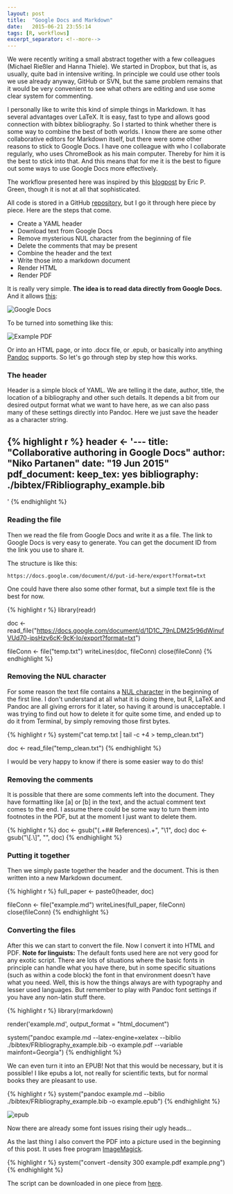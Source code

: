 ```yaml
---
layout: post
title:  "Google Docs and Markdown"
date:   2015-06-21 23:55:14
tags: [R, workflows]
excerpt_separator: <!--more-->
---
```


We were recently writing a small abstract together with a few colleagues (Michael Rießler and Hanna Thiele). We started in Dropbox, but that is, as usually, quite bad in intensive writing. In principle we could use other tools we use already anyway, GitHub or SVN, but the same problem remains that it would be very convenient to see what others are editing and use some clear system for commenting.<!--more-->

I personally like to write this kind of simple things in Markdown. It has several advantages over LaTeX. It is easy, fast to type and allows good connection with bibtex bibliography. So I started to think whether there is some way to combine the best of both worlds. I know there are some other collaborative editors for Markdown itself, but there were some other reasons to stick to Google Docs. I have one colleague with who I collaborate regularly, who uses ChromeBook as his main computer. Thereby for him it is the best to stick into that. And this means that for me it is the best to figure out some ways to use Google Docs more effectively.

The workflow presented here was inspired by this [blogpost](http://ericpgreen.com/reproducible-research-with-word/) by Eric P. Green, though it is not at all that sophisticated.

All code is stored in a GitHub [repository](www.github.com/langdoc/GoogleDocs_with_md), but I go it through here piece by piece. Here are the steps that come.

- Create a YAML header
- Download text from Google Docs
- Remove mysterious NUL character from the beginning of file
- Delete the comments that may be present
- Combine the header and the text
- Write those into a markdown document
- Render HTML
- Render PDF

It is really very simple. **The idea is to read data directly from Google Docs.** And it allows [this](https://docs.google.com/document/d/1D1C_79nLDM25r96dWinufVUd70-ipsHzv6cK-9cK-Io/edit?usp=sharing):

![Google Docs](/media/figures/example_gdocs.png)

To be turned into something like this:

![Example PDF](/media/figures/example_pdf.png)

Or into an HTML page, or into .docx file, or .epub, or basically into anything [Pandoc](http://pandoc.org/) supports. So let's go through step by step how this works.

### The header

Header is a simple block of YAML. We are telling it the date, author, title, the location of a bibliography and other such details. It depends a bit from our desired output format what we want to have here, as we can also pass many of these settings directly into Pandoc. Here we just save the header as a character string.


{% highlight r %}
header <- '---
title: "Collaborative authoring in Google Docs"
author: "Niko Partanen"
date: "19 Jun 2015"
pdf_document:
        keep_tex: yes
bibliography: ./bibtex/FRibliography_example.bib
---
'
{% endhighlight %}

### Reading the file

Then we read the file from Google Docs and write it as a file. The link to Google Docs is very easy to generate. You can get the document ID from the link you use to share it.

The structure is like this:

    https://docs.google.com/document/d/put-id-here/export?format=txt

One could have there also some other format, but a simple text file is the best for now.


{% highlight r %}
library(readr)

doc <- read_file("https://docs.google.com/document/d/1D1C_79nLDM25r96dWinufVUd70-ipsHzv6cK-9cK-Io/export?format=txt")

fileConn <- file("temp.txt")
writeLines(doc, fileConn)
close(fileConn)
{% endhighlight %}

### Removing the NUL character

For some reason the text file contains a [NUL character](https://en.wikipedia.org/wiki/Null_character) in the beginning of the first line. I don't understand at all what it is doing there, but R, LaTeX and Pandoc are all giving errors for it later, so having it around is unacceptable. I was trying to find out how to delete it for quite some time, and ended up to do it from Terminal, by simply removing those first bytes.


{% highlight r %}
system("cat temp.txt | tail -c +4 > temp_clean.txt")

doc <- read_file("temp_clean.txt")
{% endhighlight %}

I would be very happy to know if there is some easier way to do this!

### Removing the comments

It is possible that there are some comments left into the document. They have formatting like [a] or [b] in the text, and the actual comment text comes to the end. I assume there could be some way to turn them into footnotes in the PDF, but at the moment I just want to delete them.


{% highlight r %}
doc <- gsub("(.+## References).+", "\\1", doc)
doc <- gsub("\\[.\\]", "", doc)
{% endhighlight %}

### Putting it together

Then we simply paste together the header and the document. This is then written into a new Markdown document.


{% highlight r %}
full_paper <- paste0(header, doc)

fileConn <- file("example.md")
writeLines(full_paper, fileConn)
close(fileConn)
{% endhighlight %}

### Converting the files

After this we can start to convert the file. Now I convert it into HTML and PDF. **Note for linguists:** The default fonts used here are not very good for any exotic script. There are lots of situations where the basic fonts in principle can handle what you have there, but in some specific situations (such as within a code block) the font in that environment doesn't have what you need. Well, this is how the things always are with typography and lesser used languages. But remember to play with Pandoc font settings if you have any non-latin stuff there.


{% highlight r %}
library(rmarkdown)

render('example.md', output_format = "html_document")

system("pandoc example.md --latex-engine=xelatex --biblio ./bibtex/FRibliography_example.bib -o example.pdf --variable mainfont=Georgia")
{% endhighlight %}

We can even turn it into an EPUB! Not that this would be necessary, but it is possible! I like epubs a lot, not really for scientific texts, but for normal books they are pleasant to use.


{% highlight r %}
system("pandoc example.md --biblio ./bibtex/FRibliography_example.bib -o example.epub")
{% endhighlight %}

![epub](/media/figures/example_epub.png)

Now there are already some font issues rising their ugly heads...

As the last thing I also convert the PDF into a picture used in the beginning of this post. It uses free program [ImageMagick](http://www.imagemagick.org/script/index.php).


{% highlight r %}
system("convert -density 300  example.pdf example.png")
{% endhighlight %}

The script can be downloaded in one piece from [here](www.github.com/langdoc/GoogleDocs_with_md/compile_gdocs.R).
